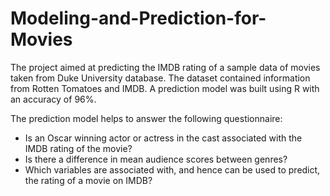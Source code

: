 # Modeling-and-Prediction-for-Movies
The project aimed at predicting the IMDB rating of a sample data of movies taken from Duke University database. The dataset contained information from Rotten Tomatoes and IMDB. A prediction model was built using R with an accuracy of 96%.

The prediction model helps to answer the following questionnaire:
* Is an Oscar winning actor or actress in the cast associated with the IMDB rating of the movie?
* Is there a difference in mean audience scores between genres?
* Which variables are associated with, and hence can be used to predict, the rating of a movie on IMDB?
